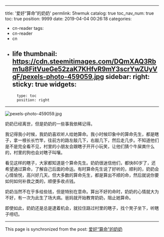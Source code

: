 
---
title: '爱好“算命”的奶奶'
permlink: 5hwmuk
catalog: true
toc_nav_num: true
toc: true
position: 9999
date: 2019-04-04 00:26:18
categories:
- cn-reader
tags:
- cn-reader
- cn
- life
thumbnail: https://cdn.steemitimages.com/DQmXAQ3Rbm1u8FitVueGe52zaK7KHfvR9mY3scrYwZUyVqF/pexels-photo-459059.jpg
sidebar:
    right:
        sticky: true
widgets:
    -
        type: toc
        position: right
---


![pexels-photo-459059.jpg](https://cdn.steemitimages.com/DQmXAQ3Rbm1u8FitVueGe52zaK7KHfvR9mY3scrYwZUyVqF/pexels-photo-459059.jpg)

奶奶已经离世，但是奶奶的一些事我依稀记得。

我记得我小时候，我奶奶喜欢听人给她算命。我小时候印象中的算命先生，都是瞎子，拿一根长长竹竿，往前方的路左敲几下，右敲几下，然后走几步。不知道他们是不是完全看不见，村里的小朋友会跟瞎子开开小玩笑，让他们猜个牛屎粪什么的，村里的狗也会对瞎子叫嚷。

看见这样的瞎子，大家都知道是个算命先生。奶奶很迷信他们，都快80岁了，还希望通过算命，了解自己后面的命运。有时算命先生说了好听的，顺利的，奶奶会心情愉悦，高兴好几天。但大多数的算命先生，都是算出不顺的命，然后就说你要如何如何补救之类的，顺便多收点钱。

奶奶当然不在乎多给些钱，但是特别在意命。算出不好的命时，奶奶的心情就大为不好，有一次为此生了场大病。爸妈就开始教育奶奶，阻止她算命。

即使如此，奶奶还是总是逮着机会，就拉住路过村里的瞎子，找个凳子坐下，听瞎子唠叨。

- - -

This page is synchronized from the post: [爱好“算命”的奶奶](https://steemit.com/@yellowbird/5hwmuk)
